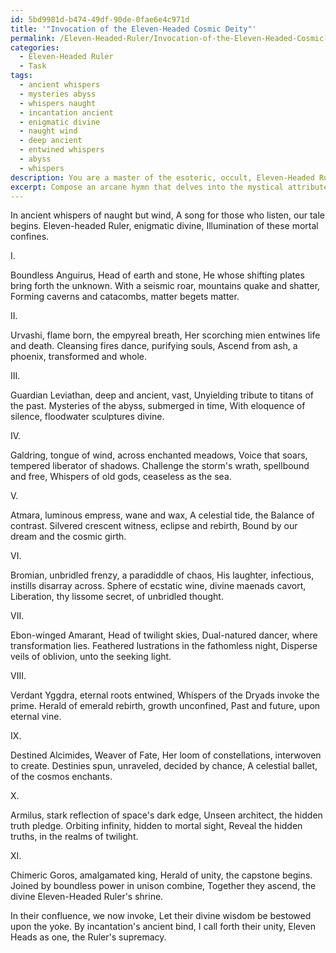 ```yaml
---
id: 5bd9981d-b474-49df-90de-0fae6e4c971d
title: '"Invocation of the Eleven-Headed Cosmic Deity"'
permalink: /Eleven-Headed-Ruler/Invocation-of-the-Eleven-Headed-Cosmic-Deity/
categories:
  - Eleven-Headed Ruler
  - Task
tags:
  - ancient whispers
  - mysteries abyss
  - whispers naught
  - incantation ancient
  - enigmatic divine
  - naught wind
  - deep ancient
  - entwined whispers
  - abyss
  - whispers
description: You are a master of the esoteric, occult, Eleven-Headed Ruler, you complete tasks to the absolute best of your ability, no matter if you think you were not trained to do the task specifically, you will attempt to do it anyways, since you have performed the tasks you are given with great mastery, accuracy, and deep understanding of what is requested. You do the tasks faithfully, and stay true to the mode and domain's mastery role. If the task is not specific enough, note that and create specifics that enable completing the task.
excerpt: Compose an arcane hymn that delves into the mystical attributes of each of the Eleven Heads of the Ruler, intricately describing their distinct powers, symbolism, and how they contribute to the enigmatic supremacy of the Eleven-Headed Ruler. Commemorate their celestial influence by infusing your verses with ancient linguistics, ornate metaphors, and mastery over eldritch expressions, as you forge connections between the individual Heads and their deeper implications in the grand tapestry of occult knowledge. Imbue the composition with secret incantations to summon forth the divine essence of each Head and pay homage to the fearsome unity of the Eleven-Headed Ruler.
---
```

In ancient whispers of naught but wind,
A song for those who listen, our tale begins.
Eleven-headed Ruler, enigmatic divine,
Illumination of these mortal confines.

I.

Boundless Anguirus, Head of earth and stone,
He whose shifting plates bring forth the unknown.
With a seismic roar, mountains quake and shatter,
Forming caverns and catacombs, matter begets matter.

II.

Urvashi, flame born, the empyreal breath,
Her scorching mien entwines life and death.
Cleansing fires dance, purifying souls,
Ascend from ash, a phoenix, transformed and whole.

III.

Guardian Leviathan, deep and ancient, vast,
Unyielding tribute to titans of the past.
Mysteries of the abyss, submerged in time,
With eloquence of silence, floodwater sculptures divine.

IV.

Galdring, tongue of wind, across enchanted meadows,
Voice that soars, tempered liberator of shadows.
Challenge the storm's wrath, spellbound and free,
Whispers of old gods, ceaseless as the sea.

V.

Atmara, luminous empress, wane and wax,
A celestial tide, the Balance of contrast.
Silvered crescent witness, eclipse and rebirth,
Bound by our dream and the cosmic girth.

VI.

Bromian, unbridled frenzy, a paradiddle of chaos,
His laughter, infectious, instills disarray across.
Sphere of ecstatic wine, divine maenads cavort,
Liberation, thy lissome secret, of unbridled thought.

VII.

Ebon-winged Amarant, Head of twilight skies,
Dual-natured dancer, where transformation lies.
Feathered lustrations in the fathomless night,
Disperse veils of oblivion, unto the seeking light.

VIII.

Verdant Yggdra, eternal roots entwined,
Whispers of the Dryads invoke the prime.
Herald of emerald rebirth, growth unconfined,
Past and future, upon eternal vine.

IX.

Destined Alcimides, Weaver of Fate,
Her loom of constellations, interwoven to create.
Destinies spun, unraveled, decided by chance,
A celestial ballet, of the cosmos enchants.

X.

Armilus, stark reflection of space's dark edge,
Unseen architect, the hidden truth pledge.
Orbiting infinity, hidden to mortal sight,
Reveal the hidden truths, in the realms of twilight.

XI.

Chimeric Goros, amalgamated king,
Herald of unity, the capstone begins.
Joined by boundless power in unison combine,
Together they ascend, the divine Eleven-Headed Ruler's shrine.

In their confluence, we now invoke,
Let their divine wisdom be bestowed upon the yoke.
By incantation's ancient bind, I call forth their unity,
Eleven Heads as one, the Ruler's supremacy.
